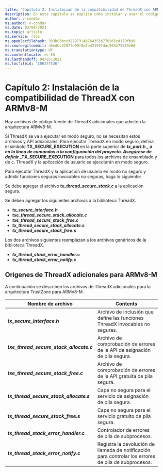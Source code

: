 ```yaml
---
title: 'Capítulo 2: Instalación de la compatibilidad de ThreadX con ARMv8-M'
description: En este capítulo se explica cómo instalar y usar el código fuente de ThreadX para la arquitectura ARMv8-M.
author: v-condav
ms.author: v-condav
ms.date: 03/04/2021
ms.topic: article
ms.service: rtos
ms.openlocfilehash: 303b83bcc92797314b764353b770965c0170fb99
ms.sourcegitcommit: d8edbb3207fe99f8afb431597dac063e73383e68
ms.translationtype: HT
ms.contentlocale: es-ES
ms.lasthandoff: 04/05/2021
ms.locfileid: "106377536"
---
```

#  <a name="chapter-2--installing-threadx-support-for-armv8-m"></a>Capítulo 2: Instalación de la compatibilidad de ThreadX con ARMv8-M

Hay archivos de código fuente de ThreadX adicionales que admiten la arquitectura ARMv8-M.

Si ThreadX se va a ejecutar en modo seguro, no se necesitan estos archivos y API adicionales. Para ejecutar ThreadX en modo seguro, defina el símbolo **TX_SECURE_EXECUTION** en la parte superior de **_tx_port.h_ *_ o en la línea de comandos o la configuración del proyecto. Asegúrese de definir* _TX_SECURE_EXECUTION** para todos los archivos de ensamblado y de c. ThreadX y la aplicación de usuario se ejecutarán en modo seguro.

Para ejecutar ThreadX y la aplicación de usuario en modo no seguro y admitir funciones seguras invocables no seguras, haga lo siguiente:

Se debe agregar el archivo ***tx_thread_secure_stack.c*** a la aplicación segura.

Se deben agregar los siguientes archivos a la biblioteca ThreadX.

- ***tx_secure_interface.h***
- ***txe_thread_secure_stack_allocate.c***
- ***txe_thread_secure_stack_free.c***
- ***tx_thread_secure_stack_allocate.s***
- ***tx_thread_secure_stack_free.s***

Los dos archivos siguientes reemplazan a los archivos genéricos de la biblioteca ThreadX.

- ***tx_thread_stack_error_handler.c***
- ***tx_thread_stack_error_notify.c***

## <a name="additional-threadx-sources-for-armv8-m"></a>Orígenes de ThreadX adicionales para ARMv8-M

A continuación se describen los archivos de ThreadX adicionales para la arquitectura TrustZone para ARMv8-M.

  | **Nombre de archivo**                            | **Contents**                                                        |
  |------------------------------------------|---------------------------------------------------------------------|
  | ***tx_secure_interface.h***              | Archivo de inclusión que define las funciones ThreadX invocables no seguras. |
  | ***txe_thread_secure_stack_allocate.c*** |  Archivo de comprobación de errores de la API de asignación de pila segura. |
  | ***txe_thread_secure_stack_free.c***     |  Archivo de comprobación de errores de la API gratuita de pila segura. |
  | ***tx_thread_secure_stack_allocate.s***  |  Capa no segura para el servicio de asignación de pila segura. |
  | ***tx_thread_secure_stack_free.s***      |  Capa no segura para el servicio gratuito de pila segura. |
  | ***tx_thread_stack_error_handler.c***    |  Controlador de errores de pila de subprocesos. |
  | ***tx_thread_stack_error_notify.c***     |  Registra la devolución de llamada de notificación para controlar los errores de pila de subprocesos. |
